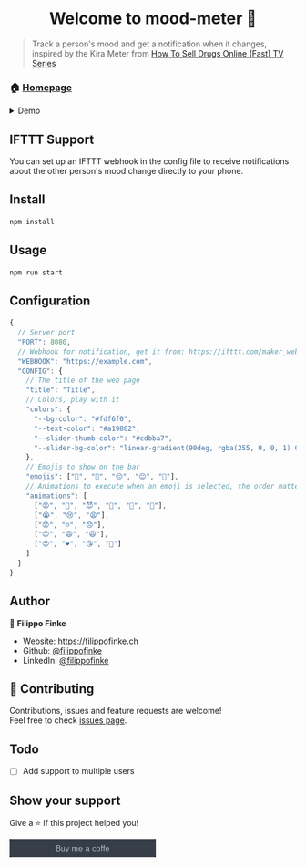 <h1 align="center">Welcome to mood-meter 👋</h1>

> Track a person's mood and get a notification when it changes, inspired by the Kira Meter from [How To Sell Drugs Online (Fast) TV Series](<https://en.wikipedia.org/wiki/How_to_Sell_Drugs_Online_(Fast)>)

### 🏠 [Homepage](https://github.com/filippofinke/mood-meter#readme)

<details>
 <summary>Demo</summary>
 
 <p align="center">
   <img src="https://user-images.githubusercontent.com/37296364/161615396-3b5b1912-6f46-44cb-9520-973544bf49ab.gif" alt="Demo">
 </p>
</details>

## IFTTT Support

You can set up an IFTTT webhook in the config file to receive notifications about the other person's mood change directly to your phone.

## Install

```sh
npm install
```

## Usage

```sh
npm run start
```

## Configuration

```js
{
  // Server port
  "PORT": 8080,
  // Webhook for notification, get it from: https://ifttt.com/maker_webhooks/settings
  "WEBHOOK": "https://example.com",
  "CONFIG": {
    // The title of the web page
    "title": "Title",
    // Colors, play with it
    "colors": {
      "--bg-color": "#fdf6f0",
      "--text-color": "#a19882",
      "--slider-thumb-color": "#cdbba7",
      "--slider-bg-color": "linear-gradient(90deg, rgba(255, 0, 0, 1) 0%, rgba(227, 255, 0, 1) 50%, rgba(0, 255, 0, 1) 100%);"
    },
    // Emojis to show on the bar
    "emojis": ["🤬", "🥺", "😔", "😊", "🥰"],
    // Animations to execute when an emoji is selected, the order matters.
    "animations": [
      ["😡", "👿", "😈", "👺", "💢", "🤬"],
      ["😭", "😢", "😩"],
      ["😟", "☹️", "😞"],
      ["😊", "😄", "😃"],
      ["😍", "❤️", "😘", "💋"]
    ]
  }
}
```

## Author

👤 **Filippo Finke**

- Website: https://filippofinke.ch
- Github: [@filippofinke](https://github.com/filippofinke)
- LinkedIn: [@filippofinke](https://linkedin.com/in/filippofinke)

## 🤝 Contributing

Contributions, issues and feature requests are welcome!<br />Feel free to check [issues page](https://github.com/filippofinke/mood-meter/issues).

## Todo

- [ ] Add support to multiple users

## Show your support

Give a ⭐️ if this project helped you!

<a href="https://www.buymeacoffee.com/filippofinke">
  <img src="https://github.com/filippofinke/filippofinke/raw/main/images/buymeacoffe.png" alt="Buy Me A McFlurry">
</a>
